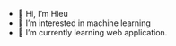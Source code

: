 - 👋 Hi, I’m Hieu
- 👀 I’m interested in machine learning
- 🌱 I’m currently learning web application.


<!---
hieunguyen810/hieunguyen810 is a ✨ special ✨ repository because its `README.md` (this file) appears on your GitHub profile.
You can click the Preview link to take a look at your changes.
--->
